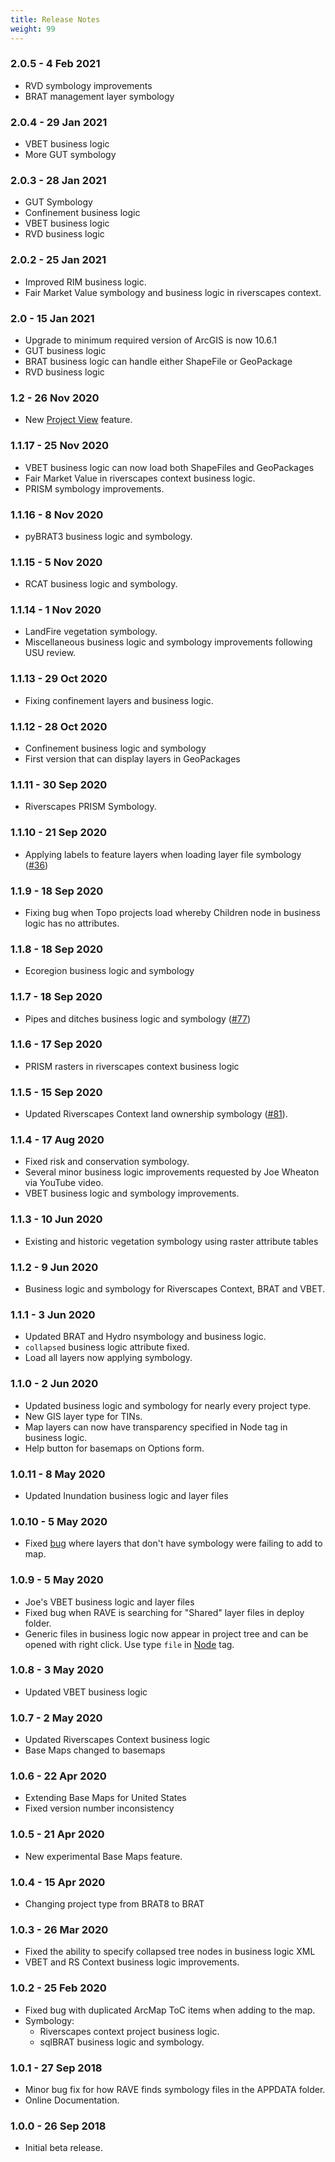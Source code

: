 ```yaml
---
title: Release Notes
weight: 99
---
```


### 2.0.5 - 4 Feb 2021

* RVD symbology improvements
* BRAT management layer symbology

### 2.0.4 - 29 Jan 2021

* VBET business logic
* More GUT symbology

### 2.0.3 - 28 Jan 2021

* GUT Symbology
* Confinement business logic
* VBET business logic
* RVD business logic

### 2.0.2 - 25 Jan 2021

* Improved RIM business logic.
* Fair Market Value symbology and business logic in riverscapes context.

### 2.0 - 15 Jan 2021

* Upgrade to minimum required version of ArcGIS is now 10.6.1
* GUT business logic
* BRAT business logic can handle either ShapeFile or GeoPackage
* RVD business logic

### 1.2 - 26 Nov 2020

* New [Project View]({{site.basseurl}}/business-logic.html#project_views) feature.

### 1.1.17 - 25 Nov 2020

* VBET business logic can now load both ShapeFiles and GeoPackages
* Fair Market Value in riverscapes context business logic.
* PRISM symbology improvements.

### 1.1.16 - 8 Nov 2020

* pyBRAT3 business logic and symbology.

### 1.1.15 - 5 Nov 2020

* RCAT business logic and symbology.

### 1.1.14 - 1 Nov 2020

* LandFire vegetation symbology.
* Miscellaneous business logic and symbology improvements following USU review.

### 1.1.13 - 29 Oct 2020

* Fixing confinement layers and business logic.

### 1.1.12 - 28 Oct 2020

* Confinement business logic and symbology
* First version that can display layers in GeoPackages

### 1.1.11 - 30 Sep 2020

* Riverscapes PRISM Symbology.

### 1.1.10 - 21 Sep 2020

* Applying labels to feature layers when loading layer file symbology ([#36](https://github.com/Riverscapes/RaveAddIn/issues/36))

### 1.1.9 - 18 Sep 2020

* Fixing bug when Topo projects load whereby Children node in business logic has no attributes.

### 1.1.8 - 18 Sep 2020

* Ecoregion business logic and symbology

### 1.1.7 - 18 Sep 2020

* Pipes and ditches business logic and symbology ([#77](https://github.com/Riverscapes/RaveAddIn/issues/77))
### 1.1.6 - 17 Sep 2020

* PRISM rasters in riverscapes context business logic

### 1.1.5 - 15 Sep 2020

* Updated Riverscapes Context land ownership symbology ([#81](https://github.com/Riverscapes/RaveAddIn/pull/81)).

### 1.1.4 - 17 Aug 2020

* Fixed risk and conservation symbology.
* Several minor business logic improvements requested by Joe Wheaton via YouTube video.
* VBET business logic and symbology improvements.

### 1.1.3 - 10 Jun 2020

* Existing and historic vegetation symbology using raster attribute tables 

### 1.1.2 - 9 Jun 2020

* Business logic and symbology for Riverscapes Context, BRAT and VBET.

### 1.1.1 - 3 Jun 2020

* Updated BRAT and Hydro nsymbology and business logic.
* `collapsed` business logic attribute fixed.
* Load all layers now applying symbology. 

### 1.1.0 - 2 Jun 2020

* Updated business logic and symbology for nearly every project type.
* New GIS layer type for TINs.
* Map layers can now have transparency specified in Node tag in business logic.
* Help button for basemaps on Options form.

### 1.0.11 - 8 May 2020

* Updated Inundation business logic and layer files

### 1.0.10 - 5 May 2020

* Fixed [bug](https://github.com/Riverscapes/RaveAddIn/issues/24) where layers that don't have symbology were failing to add to map.

### 1.0.9 - 5 May 2020

* Joe's VBET business logic and layer files
* Fixed bug when RAVE is searching for "Shared" layer files in deploy folder.
* Generic files in business logic now appear in project tree and can be opened with right click. Use type `file` in [Node](http://rave.riverscapes.xyz/business-logic.html#node) tag.

### 1.0.8 - 3 May 2020

* Updated VBET business logic

### 1.0.7 - 2 May 2020

* Updated Riverscapes Context business logic
* Base Maps changed to basemaps

### 1.0.6 - 22 Apr 2020

* Extending Base Maps for United States
* Fixed version number inconsistency

### 1.0.5 - 21 Apr 2020

* New experimental Base Maps feature.

### 1.0.4 - 15 Apr 2020

* Changing project type from BRAT8 to BRAT

### 1.0.3 - 26 Mar 2020

* Fixed the ability to specify collapsed tree nodes in business logic XML
* VBET and RS Context business logic improvements.

### 1.0.2 - 25 Feb 2020

* Fixed bug with duplicated ArcMap ToC items when adding to the map.
* Symbology:
  * Riverscapes context project business logic.
  * sqlBRAT business logic and symbology.

### 1.0.1 - 27 Sep 2018

* Minor bug fix for how RAVE finds symbology files in the APPDATA folder.
* Online Documentation.

### 1.0.0 - 26 Sep 2018

* Initial beta release.
